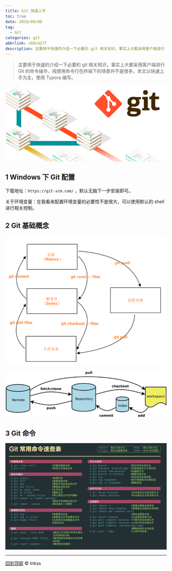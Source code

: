 ```yaml
---
title: Git 快速上手
toc: true
date: 2018/09/08
tag:
  - Git
categories: git
abbrlink: c8dc427f
description: 主要用于快速的介绍一下必要的 git 相关知识，事实上大都采用客户端进行 Git 的命令操作，纯使用命令行在终端下的场景并不是很多，本文以快速上手为主，使用 Typora 编写。
---
```


> 主要用于快速的介绍一下必要的 git 相关知识，事实上大都采用客户端进行 Git 的命令操作，纯使用命令行在终端下的场景并不是很多，本文以快速上手为主，使用 Typora 编写。

![Git](../../static/Git快速上手.assets/01.png)

## 1 Windows 下 Git 配置

下载地址：`https://git-scm.com/` ，默认无脑下一步安装即可。

关于环境变量：在我看来配置环境变量的必要性不是很大，可以使用默认的 shell 进行相关控制。

## 2 Git 基础概念

![Git 四大域](../../static/Git快速上手.assets/02.png)

![img](../../static/Git快速上手.assets/03.png)

## 3 Git 命令

![Git 命令](../../static/Git快速上手.assets/04.png)

------

[回到顶部](#top) © Inkss
